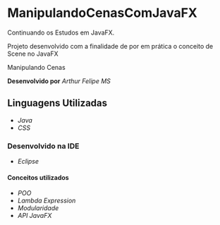 # ManipulandoCenasComJavaFX
Continuando os Estudos em JavaFX.

Projeto desenvolvido com a finalidade de por em prática o conceito de Scene no JavaFX

Manipulando Cenas

**Desenvolvido por** *Arthur Felipe MS*

## Linguagens Utilizadas
* *Java*
* *CSS*

### Desenvolvido na IDE
* *Eclipse*

#### Conceitos utilizados 
* *POO*
* *Lambda Expression*
* *Modularidade*
* *API JavaFX*
